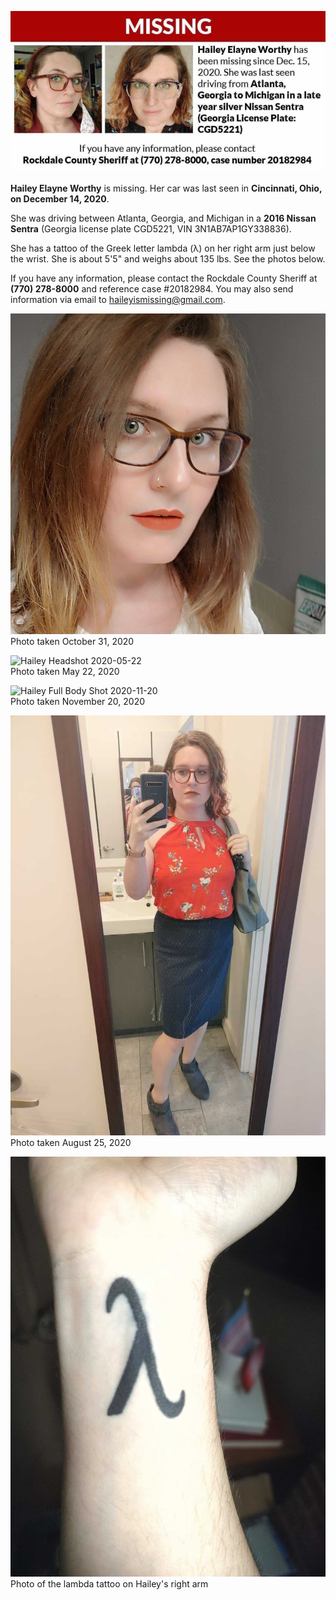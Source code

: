 ![Missing Persons Photo](img/missing.png)

**Hailey Elayne Worthy** is missing. Her car was last seen in **Cincinnati, Ohio, on December 14, 2020**. 

She was driving between Atlanta, Georgia, and Michigan in a **2016 Nissan Sentra** (Georgia license plate CGD5221, VIN 3N1AB7AP1GY338836).

She has a tattoo of the Greek letter lambda (λ) on her right arm just below the wrist. She is about 5'5" and weighs about 135 lbs. See the photos below.

If you have any information, please contact the Rockdale County Sheriff at **(770) 278-8000** and reference case #20182984. You may also send information via email to [haileyismissing@gmail.com](mailto:haileyismissing@gmail.com).

![Hailey Headshot 2020-10-31](img/hailey1.jpg)<br />
Photo taken October 31, 2020

![Hailey Headshot 2020-05-22](img/hailey2.png)<br />
Photo taken May 22, 2020

![Hailey Full Body Shot 2020-11-20](img/hailey3.png)<br />
Photo taken November 20, 2020

![Hailey Full Body Shot 2020-08-25](img/hailey4.jpg)<br />
Photo taken August 25, 2020

![Hailey Lambda Tattoo](img/hailey_tattoo.jpg)<br />
Photo of the lambda tattoo on Hailey's right arm

